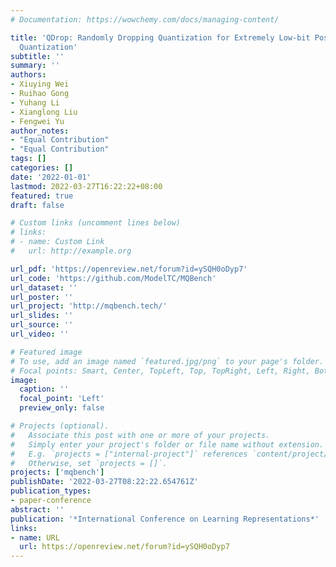 ```yaml
---
# Documentation: https://wowchemy.com/docs/managing-content/

title: 'QDrop: Randomly Dropping Quantization for Extremely Low-bit Post-Training
  Quantization'
subtitle: ''
summary: ''
authors:
- Xiuying Wei
- Ruihao Gong
- Yuhang Li
- Xianglong Liu
- Fengwei Yu
author_notes:
- "Equal Contribution"
- "Equal Contribution"
tags: []
categories: []
date: '2022-01-01'
lastmod: 2022-03-27T16:22:22+08:00
featured: true
draft: false

# Custom links (uncomment lines below)
# links:
# - name: Custom Link
#   url: http://example.org

url_pdf: 'https://openreview.net/forum?id=ySQH0oDyp7'
url_code: 'https://github.com/ModelTC/MQBench'
url_dataset: ''
url_poster: ''
url_project: 'http://mqbench.tech/'
url_slides: ''
url_source: ''
url_video: ''

# Featured image
# To use, add an image named `featured.jpg/png` to your page's folder.
# Focal points: Smart, Center, TopLeft, Top, TopRight, Left, Right, BottomLeft, Bottom, BottomRight.
image:
  caption: ''
  focal_point: 'Left'
  preview_only: false

# Projects (optional).
#   Associate this post with one or more of your projects.
#   Simply enter your project's folder or file name without extension.
#   E.g. `projects = ["internal-project"]` references `content/project/deep-learning/index.md`.
#   Otherwise, set `projects = []`.
projects: ['mqbench']
publishDate: '2022-03-27T08:22:22.654761Z'
publication_types:
- paper-conference
abstract: ''
publication: '*International Conference on Learning Representations*'
links:
- name: URL
  url: https://openreview.net/forum?id=ySQH0oDyp7
---
```

